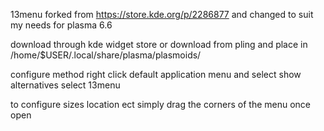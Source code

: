 13menu forked from https://store.kde.org/p/2286877 and changed to suit my needs for plasma 6.6

download through kde widget store or download from pling and place in /home/$USER/.local/share/plasma/plasmoids/

configure method right click default application menu and select show alternatives select 13menu

to configure sizes location ect simply drag the corners of the menu once open
